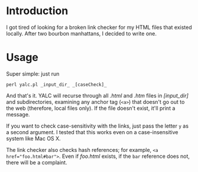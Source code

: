 # Introduction

I got tired of looking for a broken link checker for my HTML files that existed locally. After two bourbon manhattans, I decided to write one.

# Usage

Super simple: just run

	perl yalc.pl _input_dir_ _[caseCheck]_

And that's it. YALC will recurse through all _.html_ and _.htm_ files in _[input_dir]_ and subdirectories, examining any anchor tag (`<a>`) that doesn't go out to the web (therefore, local files only). If the file doesn't exist, it'll print a message.

If you want to check case-sensitivity with the links, just pass the letter `y` as a second argument. I tested that this works even on a case-insensitive system like Mac OS X.

The link checker also checks hash references; for example, `<a href="foo.html#bar">`. Even if _foo.html_ exists, if the `bar` reference does not, there will be a complaint.